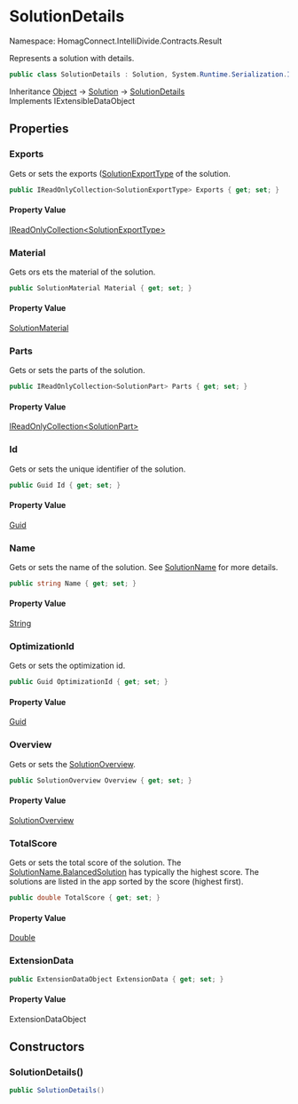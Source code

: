 # SolutionDetails

Namespace: HomagConnect.IntelliDivide.Contracts.Result

Represents a solution with details.

```csharp
public class SolutionDetails : Solution, System.Runtime.Serialization.IExtensibleDataObject
```

Inheritance [Object](https://docs.microsoft.com/en-us/dotnet/api/system.object) → [Solution](./homagconnect.intellidivide.contracts.result.solution.md) → [SolutionDetails](./homagconnect.intellidivide.contracts.result.solutiondetails.md)<br>
Implements IExtensibleDataObject

## Properties

### **Exports**

Gets or sets the exports ([SolutionExportType](./homagconnect.intellidivide.contracts.result.solutionexporttype.md) of the solution.

```csharp
public IReadOnlyCollection<SolutionExportType> Exports { get; set; }
```

#### Property Value

[IReadOnlyCollection&lt;SolutionExportType&gt;](https://docs.microsoft.com/en-us/dotnet/api/system.collections.generic.ireadonlycollection-1)<br>

### **Material**

Gets ors ets the material of the solution.

```csharp
public SolutionMaterial Material { get; set; }
```

#### Property Value

[SolutionMaterial](./homagconnect.intellidivide.contracts.result.solutionmaterial.md)<br>

### **Parts**

Gets or sets the parts of the solution.

```csharp
public IReadOnlyCollection<SolutionPart> Parts { get; set; }
```

#### Property Value

[IReadOnlyCollection&lt;SolutionPart&gt;](https://docs.microsoft.com/en-us/dotnet/api/system.collections.generic.ireadonlycollection-1)<br>

### **Id**

Gets or sets the unique identifier of the solution.

```csharp
public Guid Id { get; set; }
```

#### Property Value

[Guid](https://docs.microsoft.com/en-us/dotnet/api/system.guid)<br>

### **Name**

Gets or sets the name of the solution. See [SolutionName](./homagconnect.intellidivide.contracts.constants.solutionname.md) for more details.

```csharp
public string Name { get; set; }
```

#### Property Value

[String](https://docs.microsoft.com/en-us/dotnet/api/system.string)<br>

### **OptimizationId**

Gets or sets the optimization id.

```csharp
public Guid OptimizationId { get; set; }
```

#### Property Value

[Guid](https://docs.microsoft.com/en-us/dotnet/api/system.guid)<br>

### **Overview**

Gets or sets the [SolutionOverview](./homagconnect.intellidivide.contracts.result.solutionoverview.md).

```csharp
public SolutionOverview Overview { get; set; }
```

#### Property Value

[SolutionOverview](./homagconnect.intellidivide.contracts.result.solutionoverview.md)<br>

### **TotalScore**

Gets or sets the total score of the solution. The [SolutionName.BalancedSolution](./homagconnect.intellidivide.contracts.constants.solutionname.md#balancedsolution) has typically the
 highest score. The solutions are listed in the app sorted by the score (highest first).

```csharp
public double TotalScore { get; set; }
```

#### Property Value

[Double](https://docs.microsoft.com/en-us/dotnet/api/system.double)<br>

### **ExtensionData**

```csharp
public ExtensionDataObject ExtensionData { get; set; }
```

#### Property Value

ExtensionDataObject<br>

## Constructors

### **SolutionDetails()**

```csharp
public SolutionDetails()
```
